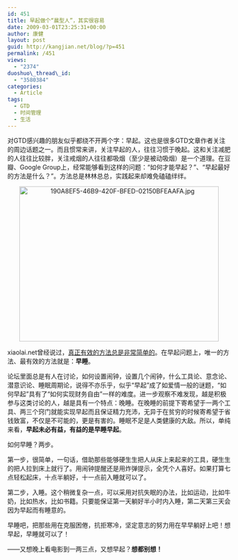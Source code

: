 ```yaml
---
id: 451
title: 早起做个“晨型人”，其实很容易
date: 2009-03-01T23:25:31+00:00
author: 康健
layout: post
guid: http://kangjian.net/blog/?p=451
permalink: /451
views:
  - "2374"
duoshuo\_thread\_id:
  - "3580384"
categories:
  - Article
tags:
  - GTD
  - 时间管理
  - 生活
---
```

对GTD感兴趣的朋友似乎都绕不开两个字：早起。这也是很多GTD文章作者关注的周边话题之一。而且惯常来讲，关注早起的人，往往习惯于晚起。这和关注减肥的人往往比较胖，关注戒烟的人往往都吸烟（至少是被动吸烟）是一个道理。在豆瓣、Google Group上，经常能够看到这样的问题：“如何才能早起？”、“早起最好的方法是什么？”。方法总是林林总总，实践起来却难免磕磕绊绊。

<div style="text-align:center;">
  <img src="http://kangjian.net/images/2009/12/190A8EF5-46B9-420F-BFED-02150BFEAAFA.jpg" alt="190A8EF5-46B9-420F-BFED-02150BFEAAFA.jpg" border="0" width="450" height="350" />
</div>

xiaolai.net曾经说过，<a href="http://www.xiaolai.net/index.php/archives/717.html" target=_blank>真正有效的方法总是非常简单的</a>。在早起问题上，唯一的方法、最有效的方法就是：**早睡**。

论坛里面总是有人在讨论，如何设置闹钟，设置几个闹钟，什么工具论、意念论、潜意识论、睡眠周期论，说得不亦乐乎，似乎“早起”成了如爱情一般的谜题，“如何早起”具有了“如何实现财务自由”一样的难度。进一步观察不难发现，越是积极参与这类讨论的人，越是具有一个特点：晚睡。在晚睡的前提下寄希望于一两个工具、两三个窍门就能实现早起而且保证精力充沛，无异于在贫穷的时候寄希望于省钱致富，不仅是不可能的，更是有害的。睡眠不足是人类健康的大敌。所以，单纯来看，**早起未必有益，有益的是早睡早起**。

如何早睡？两步。

第一步，很简单，一句话，借助那些能够硬生生把人从床上来起来的工具，硬生生的把人拉到床上就行了。用闹钟提醒还是用炸弹提示，全凭个人喜好。如果打算七点轻松起床，十点半躺好，十一点前入睡就可以了。

第二步，入睡。这个稍微复杂一点，可以采用对抗失眠的办法，比如运动，比如牛奶，比如热水，比如书籍。只要能保证第一天躺好半小时内入睡，第二天第三天会因为早起而有睡意的。

早睡吧，把那些用在克服困倦，抗拒寒冷，坚定意志的努力用在早早躺好上吧！想早起，早睡就可以了！

——又想晚上看电影到一两三点，又想早起？**想都别想！**